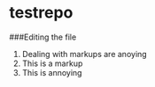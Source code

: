 # testrepo

###Editing the file

1. Dealing with markups are anoying
2. This is a markup
3. This is annoying
